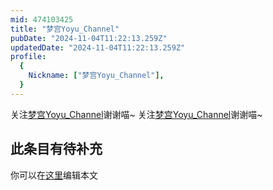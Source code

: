 ```yaml
---
mid: 474103425
title: "梦宫Yoyu_Channel"
pubDate: "2024-11-04T11:22:13.259Z"
updatedDate: "2024-11-04T11:22:13.259Z"
profile:
  {
    Nickname: ["梦宫Yoyu_Channel"],
  }
---
```


关注[梦宫Yoyu_Channel](https://space.bilibili.com/474103425)谢谢喵~ 关注[梦宫Yoyu_Channel](https://space.bilibili.com/474103425)谢谢喵~

## 此条目有待补充
你可以在[这里](https://github.com/Yuhanawa/VTuber.ICU-Content/edit/master/v/梦宫Yoyu_Channel/index.md)编辑本文
